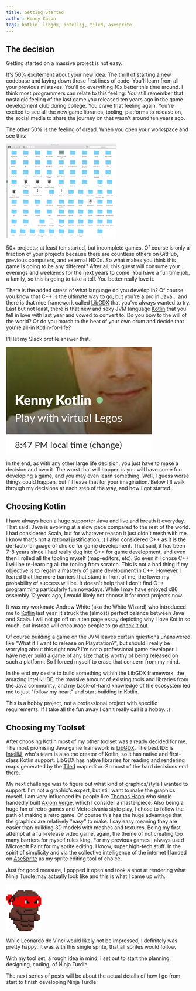 ```yaml
---
title: Getting Started
author: Kenny Cason
tags: kotlin, libgdx, intellij, tiled, asesprite
---
```


## The decision

Getting started on a massive project is not easy.

It's 50% excitement about your new idea. The thrill of starting a new codebase and laying down those first lines of code. You'll learn from all your previous mistakes. You'll do everything 10x better this time around. I think most programmers can relate to this feeling. You still remember that nostalgic feeling of the last game you released ten years ago in the game development club during college. You crave that feeling again. You're excited to see all the new game libraries, tooling, platforms to release on, the social media to share the journey on that wasn't around ten years ago.

The other 50% is the feeling of dread. When you open your workspace and see this:

<img src="/images/content/workspace.png" width="300px"/>

50+ projects; at least ten started, but incomplete games. Of course is only a fraction of your projects because there are countless others on GitHub, previous computers, and external HDDs. So what makes you think this game is going to be any different? After all, this quest will consume your evenings and weekends for the next years to come. You have a full time job, a family, so this is going to take a toll. You better really love it.

There is the added stress of what language do you develop in? Of course you know that C++ is the ultimate way to go, but you're a pro in Java... and there is that nice framework called [LibGDX](https://libgdx.badlogicgames.com/) that you've always wanted to try. Last but not least, there is that new and sexy JVM language [Kotlin](https://kotlinlang.org/) that you fell in love with last year and vowed to convert to. Do you bow to the will of the world? Or do you march to the beat of your own drum and decide that you're all-in Kotlin-for-life?

I'll let my Slack profile answer that.

<img src="/images/content/kotlin_for_life.png"/>

In the end, as with any other large life decision, you just have to make a decision and own it. The worst that will happen is you will have some fun developing a game, and you may even learn something. Well, I guess worse things could happen, but I'll leave that for your imagination. Below I'll walk through my decisions at each step of the way, and how I got started.

## Choosing Kotlin

I have always been a huge supporter Java and live and breath it everyday. That said, Java is evolving at a slow pace compared to the rest of the world. I had considered Scala, but for whatever reason it just didn't mesh with me. I know that's not a rational justification. :) I also considered C++ as it is the de-facto language of choice for game development. That said, it has been 7-8 years since I had really dug into C++ for game development, and even then I rolled all the tooling myself (map-editors, etc). So even if I chose C++ I will be re-learning all the tooling from scratch. This is not a bad thing if my objective is to regain a mastery of game development in C++. However, I feared that the more barriers that stand in front of me, the lower my probability of success will be. It doesn't help that I don't find C++ programming particularly fun nowadays. While I may have enjoyed x86 assembly 12 years ago, I would likely not choose it for most projects now.

It was my workmate Andrew White (aka the White Wizard) who introduced me to [Kotlin](https://kotlinlang.org/) last year. It struck the (almost) perfect balance between Java and Scala. I will not go off on a ten page essay depicting why I love Kotlin so much, but instead will encourage people to go [check it out](http://kotlinlang.org/docs/reference/).

Of course building a game on the JVM leaves certain questions unanswered like "What if I want to release on Playstation?", but should I really be worrying about this right now? I'm not a professional game developer. I have never build a game of any size that is worthy of being released on such a platform. So I forced myself to erase that concern from my mind.

In the end my desire to build something within the LibGDX framework, the amazing IntelliJ IDE, the massive amount of existing tools and libraries from the Java community, and my back-of-hand knowledge of the ecosystem led me to just "follow my heart" and start building in Kotlin.

This is a hobby project, not a professional project with specific requirements. If I take all the fun away I can't really call it a hobby. :)

## Choosing my Toolset

After choosing Kotlin most of my other toolset was already decided for me. The most promising Java game framework is [LibGDX](https://libgdx.badlogicgames.com/). The best IDE is [IntelliJ](https://www.jetbrains.com/idea/), who's team is also the creator of Kotlin, so it has native and first-class Kotlin support. LibGDX has native libraries for reading and rendering maps generated by the [Tiled](http://www.mapeditor.org/) map editor. So most of the hard decisions end there.

My next challenge was to figure out what kind of graphics/style I wanted to support. I'm not a graphic's expert, but still want to make the graphics myself. I am very influenced by people like [Thomas Happ](https://twitter.com/AxiomVerge) who single handedly built [Axiom Verge](http://www.axiomverge.com/), which I consider a masterpiece. Also being a huge fan of retro games and Metroidvania style play, I chose to follow the path of making a retro game. Of course this has the huge advantage that the graphics are relatively "easy" to make. I say easy meaning they are easier than building 3D models with meshes and textures. Being my first attempt at a full-release video game, again, the theme of not creating too many barriers for myself rules king. For my previous games I always used Microsoft Paint for my sprite editing. I know, super high-tech stuff. In the spirit of simplicity and via the collective intelligence of the internet I landed on [AseSprite](https://www.aseprite.org) as my sprite editing tool of choice.

Just for good measure, I popped it open and took a shot at rendering what Ninja Turdle may actually look like and this is what I came up with.

<img src="/images/ninja_large.png"/>

While Leonardo de Vinci would likely not be impressed, I definitely was pretty happy. It was with this single sprite, that all sprites would follow.

With my tool set, a rough idea in mind, I set out to start the planning, designing, coding, of Ninja Turdle.

The next series of posts will be about the actual details of how I go from start to finish developing Ninja Turdle.
